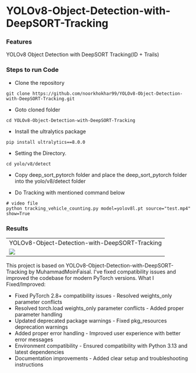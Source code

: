 # YOLOv8-Object-Detection-with-DeepSORT-Tracking


### Features
YOLOv8 Object Detection with DeepSORT Tracking(ID + Trails)


### Steps to run Code

- Clone the repository
```
git clone https://github.com/noorkhokhar99/YOLOv8-Object-Detection-with-DeepSORT-Tracking.git
```

- Goto cloned folder
```
cd YOLOv8-Object-Detection-with-DeepSORT-Tracking
```

- Install the ultralytics package
```
pip install ultralytics==8.0.0
```

- Setting the Directory.
```
cd yolo/v8/detect
```
- Copy deep_sort_pytorch folder and place the deep_sort_pytorch folder into the yolo/v8/detect folder



- Do Tracking with mentioned command below
```
# video file
python tracking_vehicle_counting.py model=yolov8l.pt source="test.mp4" show=True
```




### Results
<table>
  <tr>
    <td>YOLOv8-Object-Detection-with-DeepSORT-Tracking</td>
  </tr>
  <tr>
    <td><img src="https://github.com/noorkhokhar99/YOLOv8-Object-Detection-with-DeepSORT-Tracking/blob/main/Screen%20Shot%202023-01-16%20at%202.15.57%20pm.png"></td>
  </tr>
 </table>



This project is based on YOLOv8-Object-Detection-with-DeepSORT-Tracking by MuhammadMoinFaisal.
I've fixed compatibility issues and improved the codebase for modern PyTorch versions.
What I Fixed/Improved:

- Fixed PyTorch 2.8+ compatibility issues - Resolved weights_only parameter conflicts
- Resolved torch.load weights_only parameter conflicts - Added proper parameter handling
- Updated deprecated package warnings - Fixed pkg_resources deprecation warnings
- Added proper error handling - Improved user experience with better error messages
- Environment compatibility - Ensured compatibility with Python 3.13 and latest dependencies
- Documentation improvements - Added clear setup and troubleshooting instructions
